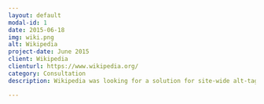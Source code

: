 ```yaml
---
layout: default
modal-id: 1
date: 2015-06-18
img: wiki.png
alt: Wikipedia
project-date: June 2015
client: Wikipedia
clienturl: https://www.wikipedia.org/
category: Consultation
description: Wikipedia was looking for a solution for site-wide alt-tagging of images. Art worked with one of their primary contributors to insure that the alt-tag methodologies represent best-practices, are able to be implemented across the entire site, and helped to develop a game in which contributors are incentivized to tag images.

---
```

